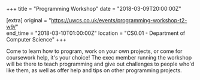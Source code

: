 +++
title = "Programming Workshop"
date = "2018-03-09T20:00:00Z"

[extra]
original = "https://uwcs.co.uk/events/programming-workshop-t2-w9/"    
end_time = "2018-03-10T01:00:00Z"
location = "CS0.01 - Department of Computer Science"
+++

Come to learn how to program, work on your own projects, or come for coursework help, it's your choice\! The exec member running the workshop will be there to teach programming and give out challenges to people who'd like them, as well as offer help and tips on other programming projects.

